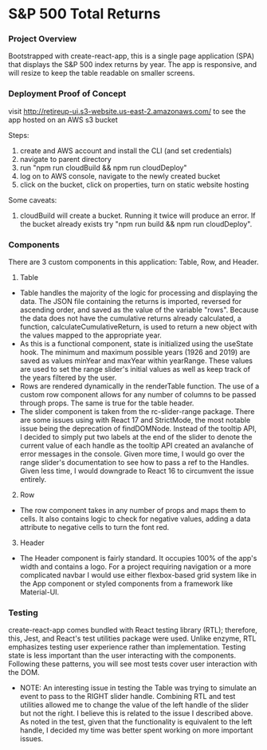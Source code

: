 # S&P 500 Total Returns #

### Project Overview ###
Bootstrapped with create-react-app, this is a single page application (SPA) that displays the S&P 500 index returns by year. The app is responsive, and will resize to keep the table readable on smaller screens.

### Deployment Proof of Concept ###
visit http://retireup-ui.s3-website.us-east-2.amazonaws.com/ to see the app hosted on an AWS s3 bucket

Steps:
1. create and AWS account and install the CLI (and set credentials)
2. navigate to parent directory
3. run "npm run cloudBuild && npm run cloudDeploy"
4. log on to AWS console, navigate to the newly created bucket
5. click on the bucket, click on properties, turn on static website hosting

Some caveats:
1. cloudBuild will create a bucket. Running it twice will produce an error. If the bucket already exists try "npm run build && npm run cloudDeploy".

### Components ###
There are 3 custom components in this application: Table, Row, and Header.

1. Table
 - Table handles the majority of the logic for processing and displaying the data. The JSON file containing the returns is imported, reversed for ascending order, and saved as the value of the variable "rows". Because the data does not have the cumulative returns already calculated, a function, calculateCumulativeReturn, is used to return a new object with the values mapped to the appropriate year.
 - As this is a functional component, state is initialized using the useState hook. The minimum and maximum possible years (1926 and 2019) are saved as values minYear and maxYear within yearRange. These values are used to set the range slider's initial values as well as keep track of the years filtered by the user.
 - Rows are rendered dynamically in the renderTable function. The use of a custom row component allows for any number of columns to be passed through props. The same is true for the table header.
 - The slider component is taken from the rc-slider-range package. There are some issues using with React 17 and StrictMode, the most notable issue being the deprecation of findDOMNode. Instead of the tooltip API, I decided to simply put two labels at the end of the slider to denote the current value of each handle as the tooltip API created an avalanche of error messages in the console. Given more time, I would go over the range slider's documentation to see how to pass a ref to the Handles. Given less time, I would downgrade to React 16 to circumvent the issue entirely.
2. Row
 - The row component takes in any number of props and maps them to cells. It also contains logic to check for negative values, adding a data attribute to negative cells to turn the font red.
3. Header
 - The Header component is fairly standard. It occupies 100% of the app's width and contains a logo. For a project requiring navigation or a more complicated navbar I would use either flexbox-based grid system like in the App component or styled components from a framework like Material-UI. 

### Testing ###
create-react-app comes bundled with React testing library (RTL); therefore, this, Jest, and React's test utilities package were used. 
Unlike enzyme, RTL emphasizes testing user experience rather than implementation. Testing state is less important than the user interacting with the components.
Following these patterns, you will see most tests cover user interaction with the DOM. 
- NOTE: An interesting issue in testing the Table was trying to simulate an event to pass to the RIGHT slider handle. Combining RTL and test utilities allowed me to change the value of the left handle of the slider but not the right. I believe this is related to the issue I described above. As noted in the test, given that the functionality is equivalent to the left handle, I decided my time was better spent working on more important issues.
